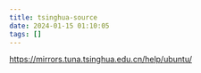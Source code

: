 ```yaml
---
title: tsinghua-source
date: 2024-01-15 01:10:05
tags: []
---
```

https://mirrors.tuna.tsinghua.edu.cn/help/ubuntu/

